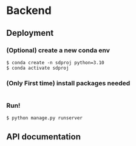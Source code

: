 # Backend

## Deployment
### (Optional) create a new conda env
```shell
$ conda create -n sdproj python=3.10
$ conda activate sdproj
```
### (Only First time) install packages needed
```shell

```
### Run!
```shell
$ python manage.py runserver
```

## API documentation